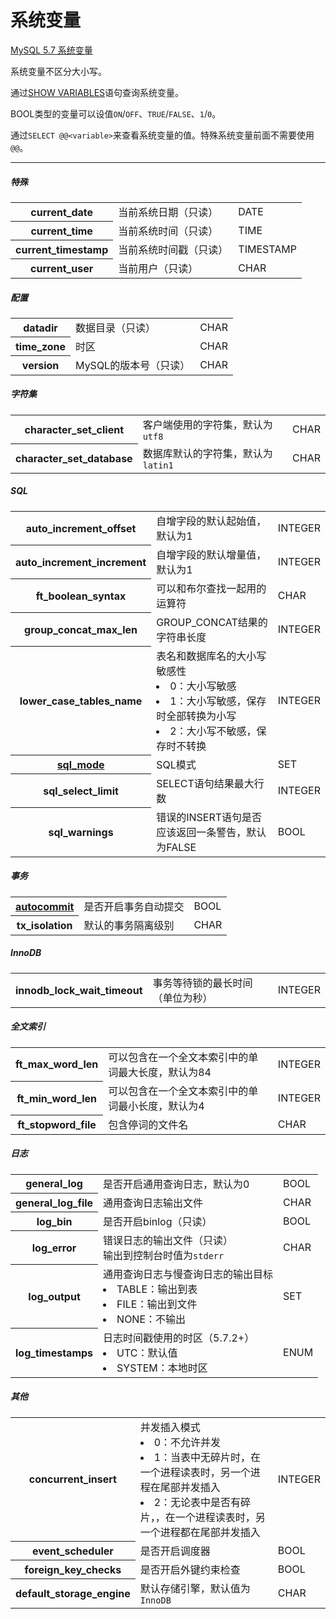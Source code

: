 # 系统变量

[MySQL 5.7 系统变量](https://dev.mysql.com/doc/refman/5.7/en/server-system-variable-reference.html)

系统变量不区分大小写。

通过[SHOW VARIABLES](../grammar/show-variables-statement.md)语句查询系统变量。

BOOL类型的变量可以设值`ON`/`OFF`、`TRUE`/`FALSE`、`1`/`0`。

通过`SELECT @@<variable>`来查看系统变量的值。特殊系统变量前面不需要使用`@@`。

---

##### 特殊
<table>
	<tr>
		<th>current_date</th>
		<td>当前系统日期（只读）</td>
		<td>DATE</td>
	</tr>
	<tr>
		<th>current_time</th>
		<td>当前系统时间（只读）</td>
		<td>TIME</td>
	</tr>
	<tr>
		<th>current_timestamp</th>
		<td>当前系统时间戳（只读）</td>
		<td>TIMESTAMP</td>
	</tr>
	<tr>
		<th>current_user</th>
		<td>当前用户（只读）</td>
		<td>CHAR</td>
	</tr>
</table>

##### 配置
<table>
	<tr>
		<th>datadir</th>
		<td>数据目录（只读）</td>
		<td>CHAR</td>
	</tr>
	<tr>
		<th>time_zone</th>
		<td>时区</td>
		<td>CHAR</td>
	</tr>
	<tr>
		<th>version</th>
		<td>MySQL的版本号（只读）</td>
		<td>CHAR</td>
	</tr>
</table>

##### 字符集
<table>
	<tr>
		<th>character_set_client</th>
		<td>客户端使用的字符集，默认为<code>utf8</code></td>
		<td>CHAR</td>
	</tr>
	<tr>
		<th>character_set_database</th>
		<td>数据库默认的字符集，默认为<code>latin1</code></td>
		<td>CHAR</td>
	</tr>
</table>

##### SQL
<table>
	<tr>
		<th>auto_increment_offset</th>
		<td>自增字段的默认起始值，默认为1</td>
		<td>INTEGER</td>
	</tr>
	<tr>
		<th>auto_increment_increment</th>
		<td>自增字段的默认增量值，默认为1</td>
		<td>INTEGER</td>
	</tr>
	<tr>
		<th>ft_boolean_syntax</th>
		<td>可以和布尔查找一起用的运算符</td>
		<td>CHAR</td>
	</tr>
	<tr>
		<th>group_concat_max_len</th>
		<td>GROUP_CONCAT结果的字符串长度</td>
		<td>INTEGER</td>
	</tr>
	<tr>
		<th>lower_case_tables_name</th>
		<td>表名和数据库名的大小写敏感性
            <li>0：大小写敏感</li>
            <li>1：大小写敏感，保存时全部转换为小写</li> 
            <li>2：大小写不敏感，保存时不转换</li>
		</td>
		<td>INTEGER</td>
	</tr>
	<tr>
		<th><a href="sql_mode.md">sql_mode</a></th>
		<td>SQL模式</td>
		<td>SET</td>
	</tr>
	<tr>
		<th>sql_select_limit</th>
		<td>SELECT语句结果最大行数</td>
		<td>INTEGER</td>
	</tr>
	<tr>
		<th>sql_warnings</th>
		<td>错误的INSERT语句是否应该返回一条警告，默认为FALSE</td>
		<td>BOOL</td>
	</tr>
</table>

##### 事务
<table>
	<tr>
		<th><a href="autocommit.md">autocommit</a></th>
		<td>是否开启事务自动提交</td>
		<td>BOOL</td>
	</tr>
	<tr>
		<th>tx_isolation</th>
		<td>默认的事务隔离级别</td>
		<td>CHAR</td>
	</tr>
</table>

##### InnoDB
<table>
	<tr>
		<th>innodb_lock_wait_timeout</th>
		<td>事务等待锁的最长时间（单位为秒）</td>
		<td>INTEGER</td>
	</tr>
</table>

##### 全文索引
<table>
	<tr>
		<th>ft_max_word_len</th>
		<td>可以包含在一个全文本索引中的单词最大长度，默认为84</td>
		<td>INTEGER</td>
	</tr>
	<tr>
		<th>ft_min_word_len</th>
		<td>可以包含在一个全文本索引中的单词最小长度，默认为4</td>
		<td>INTEGER</td>
	</tr>
	<tr>
		<th>ft_stopword_file</th>
		<td>包含停词的文件名</td>
		<td>CHAR</td>
	</tr>
</table>

##### 日志
<table>
	<tr>
		<th>general_log</th>
		<td>是否开启通用查询日志，默认为0</td>
		<td>BOOL</td>
	</tr>
	<tr>
		<th>general_log_file</th>
		<td>通用查询日志输出文件</td>
		<td>CHAR</td>
	</tr>
	<tr>
		<th>log_bin</th>
		<td>是否开启binlog（只读）</td>
		<td>BOOL</td>
	</tr>
	<tr>
		<th>log_error</th>
		<td>错误日志的输出文件（只读）
			<br/>输出到控制台时值为<code>stderr</code>
		</td>
		<td>CHAR</td>
	</tr>
	<tr>
		<th>log_output</th>
		<td>通用查询日志与慢查询日志的输出目标
			<li>TABLE：输出到表
			<li>FILE：输出到文件</li>
			<li>NONE：不输出</li>
		</td>
		<td>SET</td>
	</tr>
	<tr>
		<th>log_timestamps</th>
		<td>日志时间戳使用的时区（5.7.2+）
			<li>UTC：默认值</li>
			<li>SYSTEM：本地时区</li>
		</td>
		<td>ENUM</td>
	</tr>
</table>

##### 其他
<table>
    <tr>
		<th>concurrent_insert</th>
		<td>并发插入模式
		    <li>0：不允许并发</li>
            <li>1：当表中无碎片时，在一个进程读表时，另一个进程在尾部并发插入  </li>
            <li>2：无论表中是否有碎片，，在一个进程读表时，另一个进程都在尾部并发插入</li>
		</td>
		<td>INTEGER</td>
	</tr>
	<tr>
		<th>event_scheduler</th>
		<td>是否开启调度器</td>
		<td>BOOL</td>
	</tr>
	<tr>
		<th>foreign_key_checks</th>
		<td>是否开启外键约束检查</td>
		<td>BOOL</td>
	</tr>
	<tr>
		<th>default_storage_engine</th>
		<td>默认存储引擎，默认值为<code>InnoDB</code></td>
		<td>CHAR</td>
	</tr>
</table>
